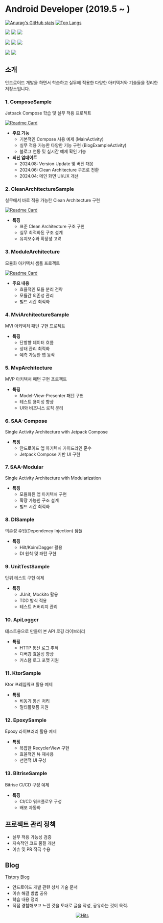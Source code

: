 # Android Developer (2019.5 ~ )


[![Anurag's GitHub stats](https://github-readme-stats.vercel.app/api?username=HeeGyeong&show_icons=true&theme=dark)](https://github.com/HeeGyeong) [![Top Langs](https://github-readme-stats.vercel.app/api/top-langs/?username=HeeGyeong&layout=compact&theme=dark)](https://github.com/HeeGyeong)


<img src="https://img.shields.io/badge/Android-000000?style=plastic&logo=Android&logoColor=34A853"/> <img src="https://img.shields.io/badge/Kotlin-000000?style=plastic&logo=Kotlin&logoColor=7F52FF"/> <img src="https://img.shields.io/badge/Jetpack Compose-000000?style=plastic&logo=Jetpack Compose&logoColor=4285F4"/>

<img src="https://img.shields.io/badge/Sourcetree-000000?style=plastic&logo=Sourcetree&logoColor=0052CC"/> <img src="https://img.shields.io/badge/Github-000000?style=plastic&logo=Github&logoColor=ffffff"/> <img src="https://img.shields.io/badge/Git-000000?style=plastic&logo=Git&logoColor=F05032"/>

<img src="https://img.shields.io/badge/Bitrise-000000?style=plastic&logo=Bitrise&logoColor=683D87"/> <img src="https://img.shields.io/badge/Github Actions-000000?style=plastic&logo=Githubactions&logoColor=2088FF"/>


## 소개
안드로이드 개발을 하면서 학습하고 실무에 적용한 다양한 아키텍처와 기술들을 정리한 저장소입니다.

### 1. ComposeSample
Jetpack Compose 학습 및 실무 적용 프로젝트

[![Readme Card](https://github-readme-stats.vercel.app/api/pin/?username=HeeGyeong&repo=ComposeSample&theme=dark)](https://github.com/HeeGyeong/ComposeSample)

- **주요 기능**
  - 기본적인 Compose 사용 예제 (MainActivity)
  - 실무 적용 가능한 다양한 기능 구현 (BlogExampleActivity)
  - 블로그 연동 및 실시간 예제 확인 기능
- **최신 업데이트**
  - 2024.08: Version Update 및 버전 대응
  - 2024.06: Clean Architecture 구조로 전환
  - 2024.04: 메인 화면 UI/UX 개선

### 2. CleanArchitectureSample
실무에서 바로 적용 가능한 Clean Architecture 구현

[![Readme Card](https://github-readme-stats.vercel.app/api/pin/?username=HeeGyeong&repo=CleanArchitectureSample&theme=dark)](https://github.com/HeeGyeong/CleanArchitectureSample)

- **특징**
  - 표준 Clean Architecture 구조 구현
  - 실무 최적화된 구조 설계
  - 유지보수와 확장성 고려

### 3. ModuleArchitecture
모듈화 아키텍처 샘플 프로젝트

[![Readme Card](https://github-readme-stats.vercel.app/api/pin/?username=HeeGyeong&repo=ModuleArchitecture&theme=dark)](https://github.com/HeeGyeong/ModuleArchitecture)

- **주요 내용**
  - 효율적인 모듈 분리 전략
  - 모듈간 의존성 관리
  - 빌드 시간 최적화

### 4. MviArchitectureSample
MVI 아키텍처 패턴 구현 프로젝트
- **특징**
  - 단방향 데이터 흐름
  - 상태 관리 최적화
  - 예측 가능한 앱 동작

### 5. MvpArchitecture
MVP 아키텍처 패턴 구현 프로젝트
- **특징**
  - Model-View-Presenter 패턴 구현
  - 테스트 용이성 향상
  - UI와 비즈니스 로직 분리

### 6. SAA-Compose
Single Activity Architecture with Jetpack Compose
- **특징**
  - 안드로이드 앱 아키텍처 가이드라인 준수
  - Jetpack Compose 기반 UI 구현

### 7. SAA-Modular
Single Activity Architecture with Modularization
- **특징**
  - 모듈화된 앱 아키텍처 구현
  - 확장 가능한 구조 설계
  - 빌드 시간 최적화

### 8. DISample
의존성 주입(Dependency Injection) 샘플
- **특징**
  - Hilt/Koin/Dagger 활용
  - DI 원칙 및 패턴 구현

### 9. UnitTestSample
단위 테스트 구현 예제
- **특징**
  - JUnit, Mockito 활용
  - TDD 방식 적용
  - 테스트 커버리지 관리

### 10. ApiLogger
테스트용으로 만들어 본 API 로깅 라이브러리
- **특징**
  - HTTP 통신 로그 추적
  - 디버깅 효율성 향상
  - 커스텀 로그 포맷 지원

### 11. KtorSample
Ktor 프레임워크 활용 예제
- **특징**
  - 비동기 통신 처리
  - 멀티플랫폼 지원

### 12. EpoxySample
Epoxy 라이브러리 활용 예제
- **특징**
  - 복잡한 RecyclerView 구현
  - 효율적인 뷰 재사용
  - 선언적 UI 구성

### 13. BitriseSample
Bitrise CI/CD 구성 예제
- **특징**
  - CI/CD 워크플로우 구성
  - 배포 자동화


## 프로젝트 관리 정책
- 실무 적용 가능성 검증
- 지속적인 코드 품질 개선
- 이슈 및 PR 적극 수용

## Blog
[Tistory Blog](https://heegs.tistory.com/)

  - 안드로이드 개발 관련 상세 기술 문서
  - 이슈 해결 방법 공유
  - 학습 내용 정리
  - 직접 경험해보고 느낀 것을 토대로 글을 작성, 공유하는 것이 목적.

<div align="center">

[![Hits](https://hits.seeyoufarm.com/api/count/incr/badge.svg?url=https%3A%2F%2Fgithub.com%2FHeeGyeong%2Fhit-counter&count_bg=%2379C83D&title_bg=%23555555&icon=&icon_color=%23E7E7E7&title=visitor&edge_flat=false)](https://hits.seeyoufarm.com)

</div>
